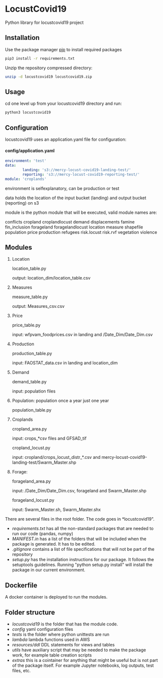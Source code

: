 # LocustCovid19

Python library for locustcovid19 project

## Installation

Use the package manager [pip](https://pip.pypa.io/en/stable/) to install required packages

```bash
pip3 install -r requirements.txt
```

Unzip the repository compressed directory:

```bash
unzip -d locustcovid19 locustcovid19.zip
```

## Usage

cd one level up from your locustcovid19 directory and run:

```bash
python3 locustcovid19 
```

## Configuration

locustcovid19 uses an application.yaml file for configuration:

#### config/application.yaml

```yaml
environment: 'test'
data:
        landing: 's3://mercy-locust-covid19-landing-test/'
        reporting: 's3://mercy-locust-covid19-reporting-test/'
module: 'croplands'
```

environment is selfexplanatory, can be production or test

data holds the location of the input bucket (landing) and output bucket (reporting) on s3

module is the python module that will be executed, valid module names are:

conflicts
cropland
croplandlocust
demand
displacements
famine
fin_inclusion
forageland
foragelandlocust
location
measure
shapefile
population
price
production
refugees
risk.locust
risk.rvf
vegetation
violence

## Modules

1. Location 

   location_table.py  

   output: location_dim/location_table.csv


2. Measures 

   measure_table.py  

   output:  Measures_csv.csv 
     
3. Price 

   price_table.py 

   input: wfpvam_foodprices.csv in landing and /Date_Dim/Date_Dim.csv

4. Production

   production_table.py  
   
   input: FAOSTAT_data.csv in landing and location_dim 

5. Demand 

   demand_table.py 
   
   input: population files 
   
6. Population: population once a year just one year 

   population_table.py  
   
7. Croplands
  
   cropland_area.py

   input: crops_*csv files and GFSAD_tif
 
   cropland_locust.py  

   input: cropland/crops_locust_distr_*.csv and mercy-locust-covid19-landing-test/Swarm_Master.shp 

8. Forage:

   forageland_area.py  

   input: /Date_Dim/Date_Dim.csv, forageland and Swarm_Master.shp
   
   forageland_locust.py 
   
   input: Swarm_Master.sh, Swarm_Master.shx

There are several files in the root folder. The code goes in *locustcovid19".

- *requirements.txt* has all the non-standard packages that are needed to run our code (pandas, numpy)
- *MANIFEST.in* has a list of the folders that will be included when the package is generated. It has to be edited.
- *.gitignore* contains a list of file specifications that will not be part of the repository
- *setup.py* has the installation instructions for our package. It follows the setuptools guidelines. Running "python setup.py install" will install the package in our current environment.

## Dockerfile

A docker container is deployed to run the modules. 

## Folder structure
- *locustcovid19* is the folder that has the module code. 
- *config* yaml configuration files
- *tests* is the folder where python unittests are run
- *lambda* lambda functions used in AWS
- *resources/ddl* DDL statements for views and tables
- *utils* have auxiliary script that may be needed to make the package work, for example table creation scripts
- *extras* this is a cointainer for anything that might be useful but is not part of the package itself. For example Jupyter notebooks, log outputs, test files, etc.
